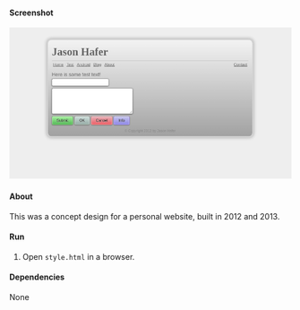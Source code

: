 #### Screenshot

![Screenshot](media/screenshot.png)

#### About

This was a concept design for a personal website, built in 2012 and 2013.

#### Run

1. Open `style.html` in a browser.

#### Dependencies

None

